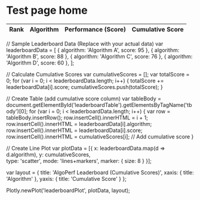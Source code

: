 # Test page home

<div id="leaderboardPlot"></div>

<table id="leaderboardTable">
<thead>
    <tr>
    <th>Rank</th>
    <th>Algorithm</th>
    <th>Performance (Score)</th>
    <th>Cumulative Score</th> 
    </tr>
</thead>
<tbody>
</tbody>
</table>

<scrip src="https://cdn.plot.ly/plotly-latest.min.js">
// Sample Leaderboard Data (Replace with your actual data)
var leaderboardData = [
    { algorithm: 'Algorithm A', score: 95 },
    { algorithm: 'Algorithm B', score: 88 },
    { algorithm: 'Algorithm C', score: 76 },
    { algorithm: 'Algorithm D', score: 60 },
];

// Calculate Cumulative Scores
var cumulativeScores = [];
var totalScore = 0;
for (var i = 0; i < leaderboardData.length; i++) {
    totalScore += leaderboardData[i].score;
    cumulativeScores.push(totalScore);
}

// Create Table (add cumulative score column)
var tableBody = document.getElementById('leaderboardTable').getElementsByTagName('tbody')[0];
for (var i = 0; i < leaderboardData.length; i++) {
    var row = tableBody.insertRow();
    row.insertCell().innerHTML = i + 1;
    row.insertCell().innerHTML = leaderboardData[i].algorithm;
    row.insertCell().innerHTML = leaderboardData[i].score;
    row.insertCell().innerHTML = cumulativeScores[i]; // Add cumulative score
}

// Create Line Plot
var plotData = [{
    x: leaderboardData.map(d => d.algorithm),
    y: cumulativeScores,  
    type: 'scatter',
    mode: 'lines+markers',
    marker: { size: 8 }
}];

var layout = {
    title: 'AlgoPerf Leaderboard (Cumulative Scores)',
    xaxis: { title: 'Algorithm' },
    yaxis: { title: 'Cumulative Score' }
};

Plotly.newPlot('leaderboardPlot', plotData, layout);
</script>
